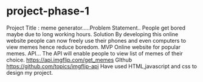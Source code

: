 # project-phase-1
Project Title : meme generator.....Problem Statement.. People get bored maybe due to long working hours. Solution By developing this online website people can now freely use their phones and even computers to view memes hence reduce boredom. MVP Online website for popular memes. API... The API will enable people to view list of memes of their choice. https://api.imgflip.com/get_memes GIthub https://github.com/topics/imgflip-api  Have used HTML,javascript and css to design my project.
